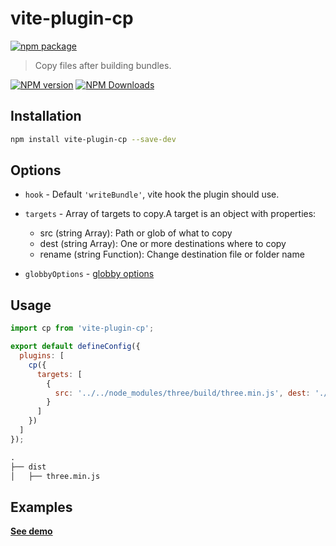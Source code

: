 # vite-plugin-cp

[![npm package](https://nodei.co/npm/vite-plugin-cp.png?downloads=true&downloadRank=true&stars=true)](https://www.npmjs.com/package/vite-plugin-cp)

> Copy files after building bundles.

[![NPM version](https://img.shields.io/npm/v/vite-plugin-cp.svg?style=flat)](https://npmjs.org/package/vite-plugin-cp)
[![NPM Downloads](https://img.shields.io/npm/dm/vite-plugin-cp.svg?style=flat)](https://npmjs.org/package/vite-plugin-cp)

## Installation

```bash
npm install vite-plugin-cp --save-dev
```

## Options

* `hook` - Default `'writeBundle'`, vite hook the plugin should use.
* `targets` - Array of targets to copy.A target is an object with properties:

  * src (string Array): Path or glob of what to copy
  * dest (string Array): One or more destinations where to copy
  * rename (string Function): Change destination file or folder name
* `globbyOptions` - [globby options](https://github.com/mrmlnc/fast-glob#options-3)

## Usage

```js
import cp from 'vite-plugin-cp';

export default defineConfig({
  plugins: [
    cp({
      targets: [
        { 
          src: '../../node_modules/three/build/three.min.js', dest: './dist'
        }
      ]
    })
  ]
});
```

```txt
.
├── dist
│   ├── three.min.js
```

## Examples

**[See demo](examples/demo-cp)**
